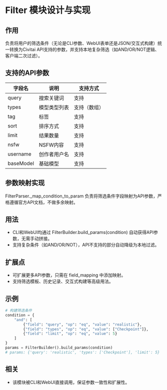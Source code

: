 # Filter 模块设计与实现

## 作用

负责将用户的筛选条件（无论是CLI参数、WebUI表单还是JSON/交互式构建）统一转换为Civitai API支持的参数，并支持本地复杂筛选（如AND/OR/NOT逻辑、客户端二次过滤）。

## 支持的API参数

| 字段名    | 说明         | 支持方式     |
| --------- | ------------ | ------------ |
| query     | 搜索关键词   | 支持         |
| types     | 模型类型列表 | 支持（数组） |
| tag       | 标签         | 支持         |
| sort      | 排序方式     | 支持         |
| limit     | 结果数量     | 支持         |
| nsfw      | NSFW内容     | 支持         |
| username  | 创作者用户名 | 支持         |
| baseModel | 基础模型     | 支持         |

## 参数映射实现

FilterParser._map_condition_to_param 负责将筛选条件字段映射为API参数，严格遵循官方API文档，不做多余映射。

## 用法

- CLI和WebUI均通过 FilterBuilder.build_params(condition) 自动获得API参数，无需手动拼接。
- 支持复杂条件（如AND/OR/NOT），API不支持的部分自动降级为本地过滤。

## 扩展点

- 可扩展更多API参数，只需在 field_mapping 中添加映射。
- 支持筛选模板、历史记录、交互式构建等高级用法。

## 示例

```python
# 构建筛选条件
condition = {
    "and": [
        {"field": "query", "op": "eq", "value": "realistic"},
        {"field": "types", "op": "eq", "value": ["Checkpoint"]},
        {"field": "limit", "op": "eq", "value": 5}
    ]
}
params = FilterBuilder().build_params(condition)
# params: {'query': 'realistic', 'types': ['Checkpoint'], 'limit': 5}
```

## 相关

- 该模块被CLI和WebUI直接调用，保证参数一致性和扩展性。
